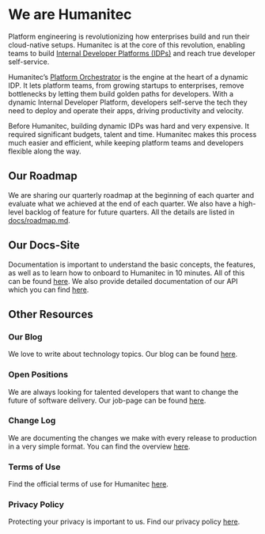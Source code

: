 # We are Humanitec

Platform engineering is revolutionizing how enterprises build and run their cloud-native setups. Humanitec is at the core of this revolution, enabling teams to build [Internal Developer Platforms (IDPs)](https://humanitec.com/blog/what-is-an-internal-developer-platform) and reach true developer self-service.

Humanitec’s [Platform Orchestrator](https://humanitec.com/blog/what-is-a-platform-orchestrator) is the engine at the heart of a dynamic IDP. It lets platform teams, from growing startups to enterprises, remove bottlenecks by letting them build golden paths for developers. With a dynamic Internal Developer Platform, developers self-serve the tech they need to deploy and operate their apps, driving productivity and velocity.

Before Humanitec, building dynamic IDPs was hard and very expensive. It required significant budgets, talent and time. Humanitec makes this process much easier and efficient, while keeping platform teams and developers flexible along the way.

## Our Roadmap

We are sharing our quarterly roadmap at the beginning of each quarter and evaluate what we achieved at the end of each quarter. We also have a high-level backlog of feature for future quarters. All the details are listed in [docs/roadmap.md](docs/roadmap.md).

## Our Docs-Site

Documentation is important to understand the basic concepts, the features, as well as to learn how to onboard to Humanitec in 10 minutes. All of this can be found [here](https://docs.humanitec.com). We also provide detailed documentation of our API which you can find [here](https://api-docs.humanitec.com).

## Other Resources

### Our Blog

We love to write about technology topics. Our blog can be found [here](https://humanitec.com/blog).

### Open Positions

We are always looking for talented developers that want to change the future of software delivery. Our job-page can be found [here](https://jobs.lever.co/humanitec).

### Change Log

We are documenting the changes we make with every release to production in a very simple format. You can find the overview [here](docs/change-log.md).

### Terms of Use

Find the official terms of use for Humanitec [here](https://humanitec.com/terms-and-conditions).

### Privacy Policy

Protecting your privacy is important to us. Find our privacy policy [here](https://humanitec.com/privacy-policy).
